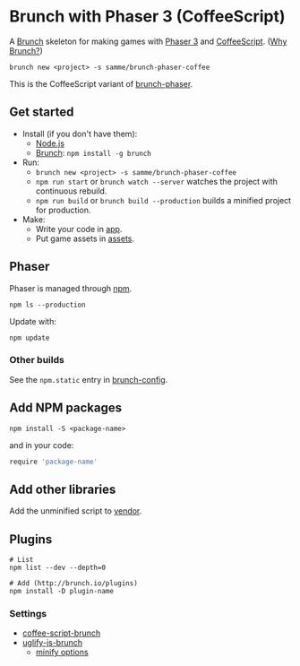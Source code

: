 Brunch with Phaser 3 (CoffeeScript)
====================

A [Brunch](http://brunch.io) skeleton for making games with [Phaser 3](http://phaser.io/phaser3) and [CoffeeScript][1]. ([Why Brunch?](http://brunch.io/docs/why-brunch))

    brunch new <project> -s samme/brunch-phaser-coffee

This is the CoffeeScript variant of [brunch-phaser](https://github.com/samme/brunch-phaser).

Get started
-----------

- Install (if you don't have them):
  - [Node.js](https://nodejs.org)
  - [Brunch](http://brunch.io): `npm install -g brunch`
- Run:
  - `brunch new <project> -s samme/brunch-phaser-coffee`
  - `npm run start` or `brunch watch --server` watches the project with continuous rebuild.
  - `npm run build` or `brunch build --production` builds a minified project for production.
- Make:
  - Write your code in [app](app).
  - Put game assets in [assets](app/static/assets).

Phaser
------

Phaser is managed through [npm](https://docs.npmjs.com/cli/npm).

    npm ls --production

Update with:

    npm update

### Other builds

See the `npm.static` entry in [brunch-config](./brunch-config.coffee).

Add NPM packages
----------------

    npm install -S <package-name>

and in your code:

```coffee
require 'package-name'
```

Add other libraries
-------------------

Add the unminified script to [vendor](vendor).

Plugins
-------

```shell
# List
npm list --dev --depth=0

# Add (http://brunch.io/plugins)
npm install -D plugin-name
```

### Settings

- [coffee-script-brunch](https://www.npmjs.com/package/coffee-script-brunch#configuration)
- [uglify-js-brunch](https://www.npmjs.com/package/uglify-js-brunch#usage)
  - [minify options](https://www.npmjs.com/package/uglify-js#minify-options)

[1]: http://coffeescript.org
